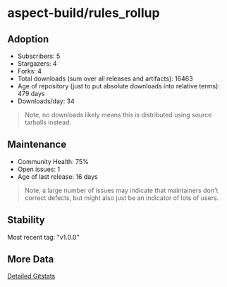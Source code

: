 # aspect-build/rules_rollup

## Adoption

- Subscribers: 5
- Stargazers: 4
- Forks: 4
- Total downloads (sum over all releases and artifacts): 16463
- Age of repository (just to put absolute downloads into relative terms): 479 days
- Downloads/day: 34

> Note, no downloads likely means this is distributed using source tarballs instead.

## Maintenance

- Community Health: 75%
- Open issues: 1
- Age of last release: 16 days

> Note, a large number of issues may indicate that maintainers don't correct defects, but might also
> just be an indicator of lots of users.

## Stability

Most recent tag: "v1.0.0"

## More Data

[Detailed Gitstats](/bazel-catalog/gitstats/aspect-build/rules_rollup)


